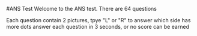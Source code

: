 #ANS Test
Welcome to the ANS test. There are 64 questions 

Each question contain 2 pictures, tpye "L" or "R" to answer which side has more dots
answer each question in 3 seconds, or no score can be earned
